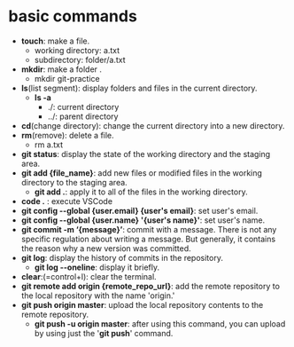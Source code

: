 # basic commands

- **touch**: make a file.
    - working directory: a.txt
    - subdirectory: folder/a.txt
- **mkdir**: make a folder .
    - mkdir git-practice
- **ls**(list segment): display folders and files in the current directory.
    - **ls -a**
        - ./: current directory
        - ../: parent directory
- **cd**(change directory): change the current directory into a new directory.
- **rm**(remove): delete a file.
    - rm a.txt
- **git status**: display the state of the working directory and the staging area.
- **git add {file_name}**: add new files or modified files in the working directory to the staging area.
    - **git add .**: apply it to all of the files in the working directory.
- **code .** : execute VSCode
- **git config --global {user.email} {user's email}**: set user's email.
- **git config --global {user.name} '{user's name}'**: set user's name.
- **git commit -m ‘{message}’**: commit with a message. There is not any specific regulation about writing a message. But generally, it contains the reason why a new version was committed.
- **git log**: display the history of commits in the repository.
    - **git log --oneline**: display it briefly.
- **clear**:(=control+l): clear the terminal.
- **git remote add origin {remote_repo_url}**: add the remote repository to the local repository with the name 'origin.'
- **git push origin master**: upload the local repository contents to the remote repository.
    - **git push -u origin master**: after using this command, you can upload by using just the '**git push**' command.